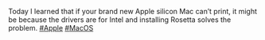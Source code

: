 Today I learned that if your brand new Apple silicon Mac can’t print, it might be because the drivers are for Intel and installing Rosetta solves the problem. [\#<span>Apple</span>](https://social.lol/tags/Apple) [\#<span>MacOS</span>](https://social.lol/tags/MacOS)